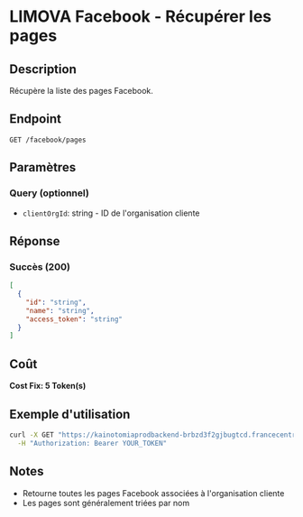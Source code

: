 # LIMOVA Facebook - Récupérer les pages

## Description
Récupère la liste des pages Facebook.

## Endpoint
```
GET /facebook/pages
```

## Paramètres

### Query (optionnel)
- `clientOrgId`: string - ID de l'organisation cliente

## Réponse

### Succès (200)
```json
[
  {
    "id": "string",
    "name": "string",
    "access_token": "string"
  }
]
```

## Coût
**Cost Fix: 5 Token(s)**

## Exemple d'utilisation

```bash
curl -X GET "https://kainotomiaprodbackend-brbzd3f2gjbugtcd.francecentral-01.azurewebsites.net/facebook/pages?clientOrgId=org-id-123" \
  -H "Authorization: Bearer YOUR_TOKEN"
```

## Notes
- Retourne toutes les pages Facebook associées à l'organisation cliente
- Les pages sont généralement triées par nom 